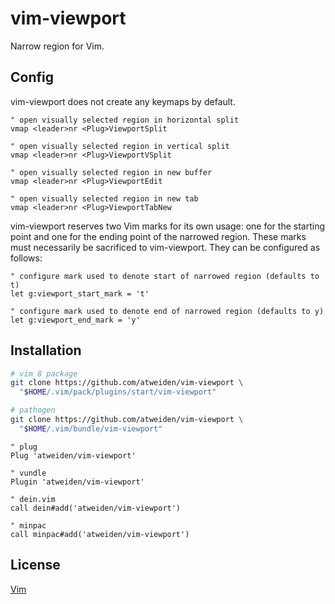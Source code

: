 vim-viewport
============

Narrow region for Vim.

Config
------

vim-viewport does not create any keymaps by default.

```vim
" open visually selected region in horizontal split
vmap <leader>nr <Plug>ViewportSplit

" open visually selected region in vertical split
vmap <leader>nr <Plug>ViewportVSplit

" open visually selected region in new buffer
vmap <leader>nr <Plug>ViewportEdit

" open visually selected region in new tab
vmap <leader>nr <Plug>ViewportTabNew
```

vim-viewport reserves two Vim marks for its own usage: one for the
starting point and one for the ending point of the narrowed region. These
marks must necessarily be sacrificed to vim-viewport. They can be
configured as follows:

```vim
" configure mark used to denote start of narrowed region (defaults to t)
let g:viewport_start_mark = 't'

" configure mark used to denote end of narrowed region (defaults to y)
let g:viewport_end_mark = 'y'
```

Installation
------------

```bash
# vim 8 package
git clone https://github.com/atweiden/vim-viewport \
  "$HOME/.vim/pack/plugins/start/vim-viewport"

# pathogen
git clone https://github.com/atweiden/vim-viewport \
  "$HOME/.vim/bundle/vim-viewport"
```

```vim
" plug
Plug 'atweiden/vim-viewport'

" vundle
Plugin 'atweiden/vim-viewport'

" dein.vim
call dein#add('atweiden/vim-viewport')

" minpac
call minpac#add('atweiden/vim-viewport')
```

License
-------

[Vim][LICENSE]


[LICENSE]: LICENSE
